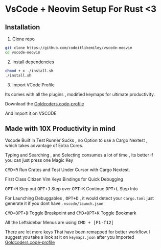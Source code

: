 # VsCode + Neovim Setup For Rust <3

## Installation

1. Clone repo
```sh
git clone https://github.com/codeitlikemiley/vscode-neovim
cd vscode-neovim
```

2. Install dependencies

```sh
chmod + x ./install.sh
./install.sh
```

3. Import VCode Profile

Its comes with all the plugins , modified  keymaps for ultimate productivity.

Download the [Goldcoders.code-profile](https://github.com/codeitlikemiley/vscode-neovim/blob/main/Goldcoders.code-profile)

And Import it on VSCODE

## Made with 10X Productivity in mind

Vscode Built in Test Runner Sucks , no Option to use a Cargo Nextest , which takes advantage of Extra Cores.

Typing and Searching , and Selecting consumes a lot of time , Its better if you can just press one Magic Key

<kbd>CMD+R</kbd> Run Crates and Test Under Cursor with Cargo Nextest.

First Class Citizen Vim Keys Bindings for Quick Debugging

<kbd>OPT+H</kbd> Step out
<kbd>OPT+J</kbd> Step over
<kbd>OPT+K</kbd> Continue
<kbd>OPT+L</kbd> Step Into

For Launching Debuggables , <kbd>OPT+D</kbd> , it would detect your `Cargo.toml` just generate it if you dont have `.vscode/launch.json`

<kbd>CMD+OPT+D</kbd> Toggle Breakpoint and <kbd>CMD+OPT+K</kbd> Toggle Bookmark

All the Leftsidebar Menus are using
<kbd>CMD + [F1-f12] </kbd>

There are lot more keys That have been remapped for better workflow. I suggest you take a look at it on  `keymaps.json` after you Imported [Goldcoders.code-profile](https://github.com/codeitlikemiley/vscode-neovim/blob/main/Goldcoders.code-profile)


